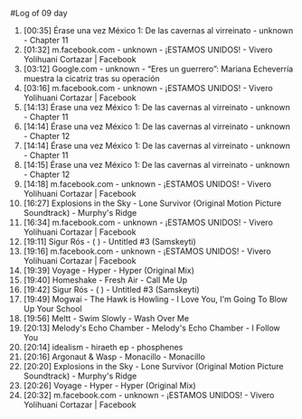 #Log of 09 day

1. [00:35] Érase una vez México 1: De las cavernas al virreinato - unknown - Chapter 11
1. [01:32] m.facebook.com - unknown - ¡ESTAMOS UNIDOS! - Vivero Yolihuani Cortazar | Facebook
1. [03:12] Google.com - unknown - “Eres un guerrero”: Mariana Echeverría muestra la cicatriz tras su operación
1. [03:16] m.facebook.com - unknown - ¡ESTAMOS UNIDOS! - Vivero Yolihuani Cortazar | Facebook
1. [14:13] Érase una vez México 1: De las cavernas al virreinato - unknown - Chapter 11
1. [14:14] Érase una vez México 1: De las cavernas al virreinato - unknown - Chapter 12
1. [14:14] Érase una vez México 1: De las cavernas al virreinato - unknown - Chapter 11
1. [14:15] Érase una vez México 1: De las cavernas al virreinato - unknown - Chapter 12
1. [14:18] m.facebook.com - unknown - ¡ESTAMOS UNIDOS! - Vivero Yolihuani Cortazar | Facebook
1. [16:27] Explosions in the Sky - Lone Survivor (Original Motion Picture Soundtrack) - Murphy's Ridge
1. [16:34] m.facebook.com - unknown - ¡ESTAMOS UNIDOS! - Vivero Yolihuani Cortazar | Facebook
1. [19:11] Sigur Rós - ( ) - Untitled #3 (Samskeyti)
1. [19:16] m.facebook.com - unknown - ¡ESTAMOS UNIDOS! - Vivero Yolihuani Cortazar | Facebook
1. [19:39] Voyage - Hyper - Hyper (Original Mix)
1. [19:40] Homeshake - Fresh Air - Call Me Up
1. [19:42] Sigur Rós - ( ) - Untitled #3 (Samskeyti)
1. [19:49] Mogwai - The Hawk is Howling - I Love You, I'm Going To Blow Up Your School
1. [19:56] Meltt - Swim Slowly - Wash Over Me
1. [20:13] Melody's Echo Chamber - Melody's Echo Chamber - I Follow You
1. [20:14] idealism - hiraeth ep - phosphenes
1. [20:16] Argonaut & Wasp - Monacillo - Monacillo
1. [20:20] Explosions in the Sky - Lone Survivor (Original Motion Picture Soundtrack) - Murphy's Ridge
1. [20:26] Voyage - Hyper - Hyper (Original Mix)
1. [20:32] m.facebook.com - unknown - ¡ESTAMOS UNIDOS! - Vivero Yolihuani Cortazar | Facebook

